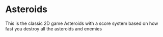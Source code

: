 # Asteroids
This is the classic 2D game Asteroids with a score system based on how fast you destroy all the asteroids and enemies
